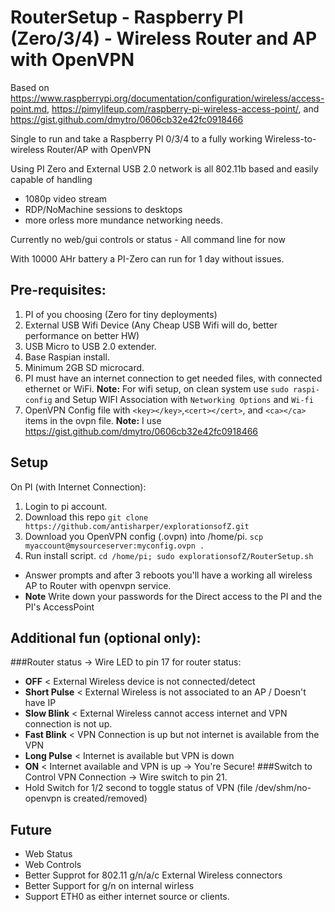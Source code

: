 # RouterSetup - Raspberry PI (Zero/3/4) - Wireless Router and AP with OpenVPN

Based on https://www.raspberrypi.org/documentation/configuration/wireless/access-point.md,
         https://pimylifeup.com/raspberry-pi-wireless-access-point/,
     and https://gist.github.com/dmytro/0606cb32e42fc0918466


Single to run and take a Raspberry PI 0/3/4 to a fully working Wireless-to-wireless Router/AP with OpenVPN

Using PI Zero and External USB 2.0 network is all 802.11b based and easily capable of handling
 - 1080p video stream
 - RDP/NoMachine sessions to desktops
 - more orless more mundance networking needs.

Currently no web/gui controls or status - All command line for now

With 10000 AHr battery a PI-Zero can run for 1 day without issues.

## Pre-requisites:
1. PI of you choosing (Zero for tiny deployments)
2. External USB Wifi Device (Any Cheap USB Wifi will do, better performance on better HW)
3. USB Micro to USB 2.0 extender.
4. Base Raspian install.
5. Minimum 2GB SD microcard.
6. PI must have an internet connection to get needed files, with connected ethernet or WiFi.
 __Note:__ For wifi setup, on clean system use ```sudo raspi-config``` and Setup WIFI Association with ```Networking Options``` and ```Wi-fi```
7. OpenVPN Config file with ```<key></key>```,```<cert></cert>```, and ```<ca></ca>``` items in the ovpn file.
 __Note:__ I use https://gist.github.com/dmytro/0606cb32e42fc0918466

## Setup
On PI (with Internet Connection):
1. Login to pi account.
2. Download this repo ```git clone https://github.com/antisharper/explorationsofZ.git```
3. Download you OpenVPN config (.ovpn) into /home/pi. ```scp myaccount@mysourceserver:myconfig.ovpn .```
4. Run install script. ```cd /home/pi; sudo explorationsofZ/RouterSetup.sh```  
- Answer prompts and after 3 reboots you'll have a working all wireless AP to Router with openvpn service.
- __Note__ Write down your passwords for the Direct access to the PI and the PI's AccessPoint

## Additional fun (optional only):
###Router status -> Wire LED to pin 17 for router status:
- **OFF**         < External Wireless device is not connected/detect
- **Short Pulse** < External Wireless is not associated to an AP / Doesn't have IP
- **Slow Blink**  < External Wireless cannot access internet and VPN connection is not up.
- **Fast Blink**  < VPN Connection is up but not internet is available from the VPN
- **Long Pulse**  < Internet is available but VPN is down
- **ON**         < Internet available and VPN is up -> You're Secure!
###Switch to Control VPN Connection -> Wire switch to pin 21.
- Hold Switch for 1/2 second to toggle status of VPN (file /dev/shm/no-openvpn is created/removed)

## Future
- Web Status
- Web Controls
- Better Supprot for 802.11 g/n/a/c External Wireless connectors
- Better Support for g/n on internal wirless
- Support ETH0 as either internet source or clients.
